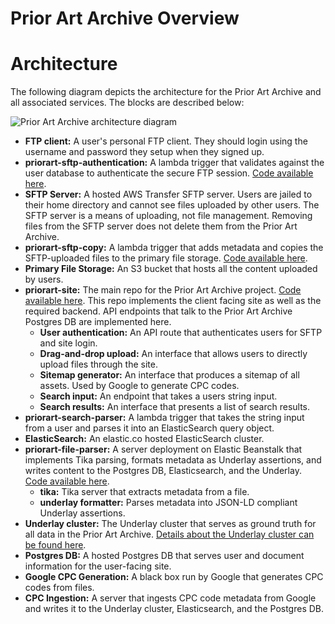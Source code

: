# Prior Art Archive Overview


# Architecture
The following diagram depicts the architecture for the Prior Art Archive and all associated services. The blocks are described below:

![Prior Art Archive architecture diagram](https://i.imgur.com/1mGeoFZ.png)

- **FTP client:** A user's personal FTP client. They should login using the username and password they setup when they signed up.
- **priorart-sftp-authentication:** A lambda trigger that validates against the user database to authenticate the secure FTP session. [Code available here](https://github.com/knowledgefutures/priorart-sftp-authentication).
- **SFTP Server:** A hosted AWS Transfer SFTP server. Users are jailed to their home directory and cannot see files uploaded by other users. The SFTP server is a means of uploading, not file management. Removing files from the SFTP server does not delete them from the Prior Art Archive.
- **priorart-sftp-copy:** A lambda trigger that adds metadata and copies the SFTP-uploaded files to the primary file storage. [Code available here](https://github.com/knowledgefutures/priorart-sftp-copy).
- **Primary File Storage:** An S3 bucket that hosts all the content uploaded by users.
- **priorart-site:** The main repo for the Prior Art Archive project. [Code available here](https://github.com/knowledgefutures/priorart-site). This repo implements the client facing site as well as the required backend. API endpoints that talk to the Prior Art Archive Postgres DB are implemented here.
	- **User authentication:** An API route that authenticates users for SFTP and site login.
	- **Drag-and-drop upload:** An interface that allows users to directly upload files through the site.
	- **Sitemap generator:** An interface that produces a sitemap of all assets. Used by Google to generate CPC codes.
	- **Search input:** An endpoint that takes a users string input.
	- **Search results:** An interface that presents a list of search results.
- **priorart-search-parser:** A lambda trigger that takes the string input from a user and parses it into an ElasticSearch query object.
- **ElasticSearch:** An elastic.co hosted ElasticSearch cluster.
- **priorart-file-parser:** A server deployment on Elastic Beanstalk that implements Tika parsing, formats metadata as Underlay assertions, and writes content to the Postgres DB, Elasticsearch, and the Underlay. [Code available here](https://github.com/knowledgefutures/priorart-file-parser).
	- **tika:** Tika server that extracts metadata from a file.
	- **underlay formatter:** Parses metadata into JSON-LD compliant Underlay assertions.
- **Underlay cluster:** The Underlay cluster that serves as ground truth for all data in the Prior Art Archive. [Details about the Underlay cluster can be found here](https://kfg.mit.edu/pub/l18rh143).
- **Postgres DB:** A hosted Postgres DB that serves user and document information for the user-facing site.
- **Google CPC Generation:** A black box run by Google that generates CPC codes from files.
- **CPC Ingestion:** A server that ingests CPC code metadata from Google and writes it to the Underlay cluster, Elasticsearch, and the Postgres DB.

